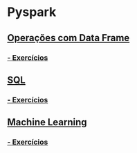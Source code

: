 # Pyspark

##  <a href="https://colab.research.google.com/drive/11WLnpFjSitPnuZhRT06sHQus838U5opO?usp=sharing"> Operações com Data Frame </a>
  ### <a href="https://colab.research.google.com"> - Exercícios </a>

##  <a href="https://colab.research.google.com/"> SQL </a>
 ### <a href="https://colab.research.google.com"> - Exercícios </a>

##  <a href="https://colab.research.google.com/"> Machine Learning </a>
 ### <a href="https://colab.research.google.com"> - Exercícios </a>
